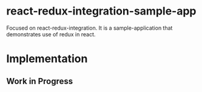 # react-redux-integration-sample-app
Focused on react-redux-integration. It is a sample-application that demonstrates use of redux in react.
# Implementation
## Work in Progress
